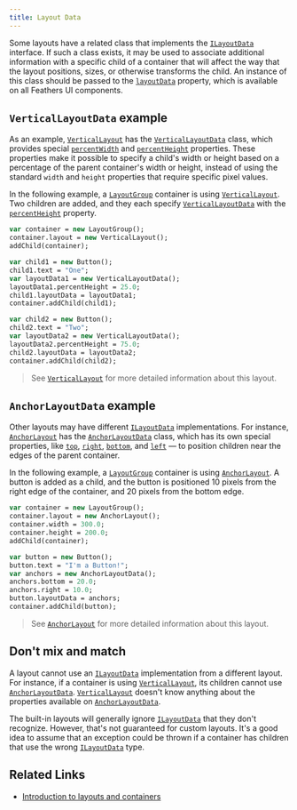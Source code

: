 ```yaml
---
title: Layout Data
---
```


Some layouts have a related class that implements the [`ILayoutData`](https://api.feathersui.com/current/feathers/layout/ILayoutData.html) interface. If such a class exists, it may be used to associate additional information with a specific child of a container that will affect the way that the layout positions, sizes, or otherwise transforms the child. An instance of this class should be passed to the [`layoutData`](https://api.feathersui.com/current/feathers/layout/ILayoutObject.html#layoutData) property, which is available on all Feathers UI components.

## `VerticalLayoutData` example

As an example, [`VerticalLayout`](./vertical-layout.md) has the [`VerticalLayoutData`](https://api.feathersui.com/current/feathers/layout/VerticalLayoutData.html) class, which provides special [`percentWidth`](https://api.feathersui.com/current/feathers/layout/VerticalLayoutData.html#percentWidth) and [`percentHeight`](https://api.feathersui.com/current/feathers/layout/VerticalLayoutData.html#percentHeight) properties. These properties make it possible to specify a child's width or height based on a percentage of the parent container's width or height, instead of using the standard `width` and `height` properties that require specific pixel values.

In the following example, a [`LayoutGroup`](./layout-group.md) container is using [`VerticalLayout`](./vertical-layout.md). Two children are added, and they each specify [`VerticalLayoutData`](https://api.feathersui.com/current/feathers/layout/VerticalLayoutData.html) with the [`percentHeight`](https://api.feathersui.com/current/feathers/layout/VerticalLayoutData.html#percentHeight) property.

```haxe
var container = new LayoutGroup();
container.layout = new VerticalLayout();
addChild(container);

var child1 = new Button();
child1.text = "One";
var layoutData1 = new VerticalLayoutData();
layoutData1.percentHeight = 25.0;
child1.layoutData = layoutData1;
container.addChild(child1);

var child2 = new Button();
child2.text = "Two";
var layoutData2 = new VerticalLayoutData();
layoutData2.percentHeight = 75.0;
child2.layoutData = layoutData2;
container.addChild(child2);
```

> See [`VerticalLayout`](./vertical-layout.md) for more detailed information about this layout.

## `AnchorLayoutData` example

Other layouts may have different [`ILayoutData`](https://api.feathersui.com/current/feathers/layout/ILayoutData.html) implementations. For instance, [`AnchorLayout`](./anchor-layout.md) has the [`AnchorLayoutData`](https://api.feathersui.com/current/feathers/layout/AnchorLayoutData.html) class, which has its own special properties, like [`top`](https://api.feathersui.com/current/feathers/layout/AnchorLayoutData.html#top), [`right`](https://api.feathersui.com/current/feathers/layout/AnchorLayoutData.html#right), [`bottom`](https://api.feathersui.com/current/feathers/layout/AnchorLayoutData.html#bottom), and [`left`](https://api.feathersui.com/current/feathers/layout/AnchorLayoutData.html#left) — to position children near the edges of the parent container.

In the following example, a [`LayoutGroup`](./layout-group.md) container is using [`AnchorLayout`](./anchor-layout.md). A button is added as a child, and the button is positioned 10 pixels from the right edge of the container, and 20 pixels from the bottom edge.

```haxe
var container = new LayoutGroup();
container.layout = new AnchorLayout();
container.width = 300.0;
container.height = 200.0;
addChild(container);

var button = new Button();
button.text = "I'm a Button!";
var anchors = new AnchorLayoutData();
anchors.bottom = 20.0;
anchors.right = 10.0;
button.layoutData = anchors;
container.addChild(button);
```

> See [`AnchorLayout`](./anchor-layout.md) for more detailed information about this layout.

## Don't mix and match

A layout cannot use an [`ILayoutData`](https://api.feathersui.com/current/feathers/layout/ILayoutData.html) implementation from a different layout. For instance, if a container is using [`VerticalLayout`](./vertical-layout.md), its children cannot use [`AnchorLayoutData`](https://api.feathersui.com/current/feathers/layout/AnchorLayoutData.html). [`VerticalLayout`](./vertical-layout.md) doesn't know anything about the properties available on [`AnchorLayoutData`](https://api.feathersui.com/current/feathers/layout/AnchorLayoutData.html).

The built-in layouts will generally ignore [`ILayoutData`](https://api.feathersui.com/current/feathers/layout/ILayoutData.html) that they don't recognize. However, that's not guaranteed for custom layouts. It's a good idea to assume that an exception could be thrown if a container has children that use the wrong [`ILayoutData`](https://api.feathersui.com/current/feathers/layout/ILayoutData.html) type.

## Related Links

- [Introduction to layouts and containers](./layouts-and-containers.md)
